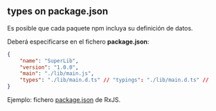 ## types on package.json

Es posible que cada paquete npm incluya su definición de datos.

Deberá especificarse en el fichero **package.json**:
```json
{
    "name": "SuperLib",
    "version": "1.0.0",
    "main": "./lib/main.js",
    "types": "./lib/main.d.ts" // "typings": "./lib/main.d.ts" //
}
```
Ejemplo: fichero [package.json](https://github.com/ReactiveX/rxjs/blob/master/package.json) de RxJS.



